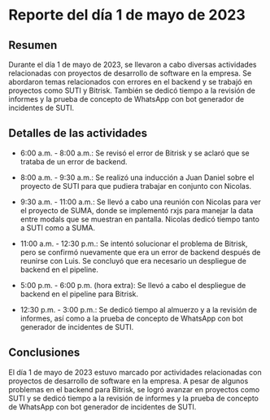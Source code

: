# Reporte del día 1 de mayo de 2023

## Resumen

Durante el día 1 de mayo de 2023, se llevaron a cabo diversas actividades relacionadas con proyectos de desarrollo de software en la empresa. Se abordaron temas relacionados con errores en el backend y se trabajó en proyectos como SUTI y Bitrisk. También se dedicó tiempo a la revisión de informes y la prueba de concepto de WhatsApp con bot generador de incidentes de SUTI.

## Detalles de las actividades

- 6:00 a.m. - 8:00 a.m.: Se revisó el error de Bitrisk y se aclaró que se trataba de un error de backend.

- 8:00 a.m. - 9:30 a.m.: Se realizó una inducción a Juan Daniel sobre el proyecto de SUTI para que pudiera trabajar en conjunto con Nicolas.

- 9:30 a.m. - 11:00 a.m.: Se llevó a cabo una reunión con Nicolas para ver el proyecto de SUMA, donde se implementó rxjs para manejar la data entre modals que se muestran en pantalla. Nicolas dedicó tiempo tanto a SUTI como a SUMA.

- 11:00 a.m. - 12:30 p.m.: Se intentó solucionar el problema de Bitrisk, pero se confirmó nuevamente que era un error de backend después de reunirse con Luis. Se concluyó que era necesario un despliegue de backend en el pipeline.

- 5:00 p.m. - 6:00 p.m. (hora extra): Se llevó a cabo el despliegue de backend en el pipeline para Bitrisk.

- 12:30 p.m. - 3:00 p.m.: Se dedicó tiempo al almuerzo y a la revisión de informes, así como a la prueba de concepto de WhatsApp con bot generador de incidentes de SUTI.

## Conclusiones

El día 1 de mayo de 2023 estuvo marcado por actividades relacionadas con proyectos de desarrollo de software en la empresa. A pesar de algunos problemas en el backend para Bitrisk, se logró avanzar en proyectos como SUTI y se dedicó tiempo a la revisión de informes y la prueba de concepto de WhatsApp con bot generador de incidentes de SUTI.
